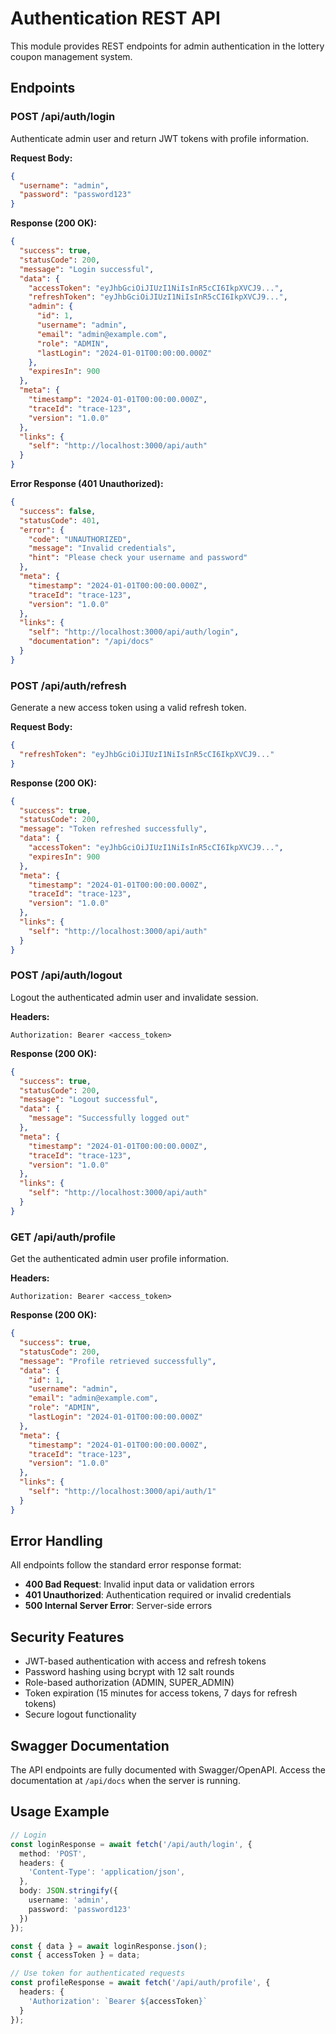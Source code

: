 # Authentication REST API

This module provides REST endpoints for admin authentication in the lottery coupon management system.

## Endpoints

### POST /api/auth/login
Authenticate admin user and return JWT tokens with profile information.

**Request Body:**
```json
{
  "username": "admin",
  "password": "password123"
}
```

**Response (200 OK):**
```json
{
  "success": true,
  "statusCode": 200,
  "message": "Login successful",
  "data": {
    "accessToken": "eyJhbGciOiJIUzI1NiIsInR5cCI6IkpXVCJ9...",
    "refreshToken": "eyJhbGciOiJIUzI1NiIsInR5cCI6IkpXVCJ9...",
    "admin": {
      "id": 1,
      "username": "admin",
      "email": "admin@example.com",
      "role": "ADMIN",
      "lastLogin": "2024-01-01T00:00:00.000Z"
    },
    "expiresIn": 900
  },
  "meta": {
    "timestamp": "2024-01-01T00:00:00.000Z",
    "traceId": "trace-123",
    "version": "1.0.0"
  },
  "links": {
    "self": "http://localhost:3000/api/auth"
  }
}
```

**Error Response (401 Unauthorized):**
```json
{
  "success": false,
  "statusCode": 401,
  "error": {
    "code": "UNAUTHORIZED",
    "message": "Invalid credentials",
    "hint": "Please check your username and password"
  },
  "meta": {
    "timestamp": "2024-01-01T00:00:00.000Z",
    "traceId": "trace-123",
    "version": "1.0.0"
  },
  "links": {
    "self": "http://localhost:3000/api/auth/login",
    "documentation": "/api/docs"
  }
}
```

### POST /api/auth/refresh
Generate a new access token using a valid refresh token.

**Request Body:**
```json
{
  "refreshToken": "eyJhbGciOiJIUzI1NiIsInR5cCI6IkpXVCJ9..."
}
```

**Response (200 OK):**
```json
{
  "success": true,
  "statusCode": 200,
  "message": "Token refreshed successfully",
  "data": {
    "accessToken": "eyJhbGciOiJIUzI1NiIsInR5cCI6IkpXVCJ9...",
    "expiresIn": 900
  },
  "meta": {
    "timestamp": "2024-01-01T00:00:00.000Z",
    "traceId": "trace-123",
    "version": "1.0.0"
  },
  "links": {
    "self": "http://localhost:3000/api/auth"
  }
}
```

### POST /api/auth/logout
Logout the authenticated admin user and invalidate session.

**Headers:**
```
Authorization: Bearer <access_token>
```

**Response (200 OK):**
```json
{
  "success": true,
  "statusCode": 200,
  "message": "Logout successful",
  "data": {
    "message": "Successfully logged out"
  },
  "meta": {
    "timestamp": "2024-01-01T00:00:00.000Z",
    "traceId": "trace-123",
    "version": "1.0.0"
  },
  "links": {
    "self": "http://localhost:3000/api/auth"
  }
}
```

### GET /api/auth/profile
Get the authenticated admin user profile information.

**Headers:**
```
Authorization: Bearer <access_token>
```

**Response (200 OK):**
```json
{
  "success": true,
  "statusCode": 200,
  "message": "Profile retrieved successfully",
  "data": {
    "id": 1,
    "username": "admin",
    "email": "admin@example.com",
    "role": "ADMIN",
    "lastLogin": "2024-01-01T00:00:00.000Z"
  },
  "meta": {
    "timestamp": "2024-01-01T00:00:00.000Z",
    "traceId": "trace-123",
    "version": "1.0.0"
  },
  "links": {
    "self": "http://localhost:3000/api/auth/1"
  }
}
```

## Error Handling

All endpoints follow the standard error response format:

- **400 Bad Request**: Invalid input data or validation errors
- **401 Unauthorized**: Authentication required or invalid credentials
- **500 Internal Server Error**: Server-side errors

## Security Features

- JWT-based authentication with access and refresh tokens
- Password hashing using bcrypt with 12 salt rounds
- Role-based authorization (ADMIN, SUPER_ADMIN)
- Token expiration (15 minutes for access tokens, 7 days for refresh tokens)
- Secure logout functionality

## Swagger Documentation

The API endpoints are fully documented with Swagger/OpenAPI. Access the documentation at `/api/docs` when the server is running.

## Usage Example

```typescript
// Login
const loginResponse = await fetch('/api/auth/login', {
  method: 'POST',
  headers: {
    'Content-Type': 'application/json',
  },
  body: JSON.stringify({
    username: 'admin',
    password: 'password123'
  })
});

const { data } = await loginResponse.json();
const { accessToken } = data;

// Use token for authenticated requests
const profileResponse = await fetch('/api/auth/profile', {
  headers: {
    'Authorization': `Bearer ${accessToken}`
  }
});
```